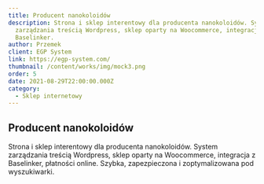 ```yaml
---
title: Producent nanokoloidów
description: Strona i sklep interentowy dla producenta nanokoloidów. Systemem
  zarządzania treścią Wordpress, sklep oparty na Woocommerce, integracja z
  Baselinker.
author: Przemek
client: EGP System
link: https://egp-system.com/
thumbnail: /content/works/img/mock3.png
order: 5
date: 2021-08-29T22:00:00.000Z
category:
  - Sklep internetowy
---
```


## Producent nanokoloidów

Strona i sklep interentowy dla producenta nanokoloidów. System zarządzania treścią Wordpress, sklep oparty na Woocommerce, integracja z Baselinker, płatności online. Szybka, zapezpieczona i zoptymalizowana pod wyszukiwarki.

